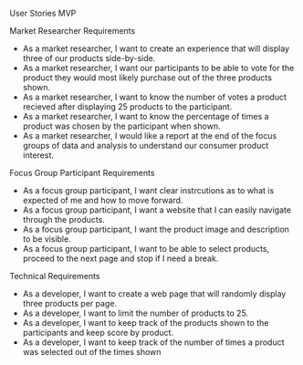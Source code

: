 User Stories MVP

Market Researcher Requirements
- As a market researcher, I want to create an experience that will display three of our products side-by-side.
- As a market researcher, I want our participants to be able to vote for the product they would most likely purchase out of the three products shown. 
- As a market researcher, I want to know the number of votes a product recieved after displaying 25 products to the participant.
- As a market researcher, I want to know the percentage of times a product was chosen by the participant when shown.
- As a market researcher, I would like a report at the end of the focus groups of data and analysis to understand our consumer product interest.

Focus Group Participant Requirements
- As a focus group participant, I want clear instrcutions as to what is expected of me and how to move forward.
- As a focus group participant, I want a website that I can easily navigate through the products.
- As a focus group participant, I want the product image and description to be visible.
- As a focus group participant, I want to be able to select products, proceed to the next page and stop if I need a break.

Technical Requirements
- As a developer, I want to create a web page that will randomly display three products per page.
- As a developer, I want to limit the number of products to 25.
- As a developer, I want to keep track of the products shown to the participants and keep score by product.
- As a developer, I want to keep track of the number of times a product was selected out of the times shown



